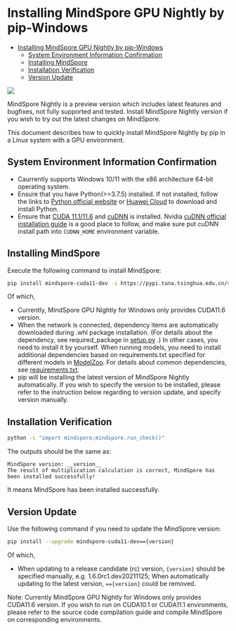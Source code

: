 # Installing MindSpore GPU Nightly by pip-Windows

<!-- TOC -->

- [Installing MindSpore GPU Nightly by pip-Windows](#installing-mindspore-gpu-nightly-by-pip-windows)
    - [System Environment Information Confirmation](#system-environment-information-confirmation)
    - [Installing MindSpore](#installing-mindspore)
    - [Installation Verification](#installation-verification)
    - [Version Update](#version-update)

<!-- /TOC -->

<a href="https://gitee.com/mindspore/docs/blob/r2.0.0-alpha/install/mindspore_gpu_win_install_nightly_en.md" target="_blank"><img src="https://mindspore-website.obs.cn-north-4.myhuaweicloud.com/website-images/master/resource/_static/logo_source_en.png"></a>

MindSpore Nightly is a preview version which includes latest features and bugfixes, not fully supported and tested. Install MindSpore Nightly version if you wish to try out the latest changes on MindSpore.

This document describes how to quickly install MindSpore Nightly by pip in a Linux system with a GPU environment.

## System Environment Information Confirmation

- Caurrently supports Windows 10/11 with the x86 architecture 64-bit operating system.
- Ensure that you have Python(>=3.7.5) installed. If not installed, follow the links to [Python official website](https://www.python.org/downloads/windows/) or [Huawei Cloud](https://repo.huaweicloud.com/python/) to download and install Python.
- Ensure that [CUDA 11.1/11.6](https://developer.nvidia.com/cuda-11.1.1-download-archive) and [cuDNN](https://developer.nvidia.com/cudnn) is installed. Nvidia [cuDNN official installation guide](https://docs.nvidia.com/deeplearning/cudnn/install-guide/index.html) is a good place to follow, and make sure put cuDNN install path into `CUDNN_HOME` environment variable.

## Installing MindSpore

Execute the following command to install MindSpore:

```bash
pip install mindspore-cuda11-dev -i https://pypi.tuna.tsinghua.edu.cn/simple
```

Of which,

- Currently, MindSpore GPU Nightly for Windows only provides CUDA11.6 version.
- When the network is connected, dependency items are automatically downloaded during .whl package installation. (For details about the dependency, see required_package in [setup.py](https://gitee.com/mindspore/mindspore/blob/r2.0.0-alpha/setup.py) .) In other cases, you need to install it by yourself. When running models, you need to install additional dependencies based on requirements.txt specified for different models in [ModelZoo](https://gitee.com/mindspore/models/tree/r2.0/). For details about common dependencies, see [requirements.txt](https://gitee.com/mindspore/mindspore/blob/r2.0.0-alpha/requirements.txt).
- pip will be installing the latest version of MindSpore Nightly automatically. If you wish to specify the version to be installed, please refer to the instruction below regarding to version update, and specify version manually.

## Installation Verification

```bash
python -c "import mindspore;mindspore.run_check()"
```

The outputs should be the same as:

```text
MindSpore version: __version__
The result of multiplication calculation is correct, MindSpore has been installed successfully!
```

It means MindSpore has been installed successfully.

## Version Update

Use the following command if you need to update the MindSpore version:

```bash
pip install --upgrade mindspore-cuda11-dev=={version}
```

Of which,

- When updating to a release candidate (rc) version, `{version}` should be specified manually, e.g. 1.6.0rc1.dev20211125; When automatically updating to the latest version, `=={version}` could be removed.

Note: Currently MindSpore GPU Nightly for Windows only provides CUDA11.6 version. If you wish to run on CUDA10.1 or CUDA11.1 environments, please refer to the source code compilation guide and compile MindSpore on corresponding environments.
